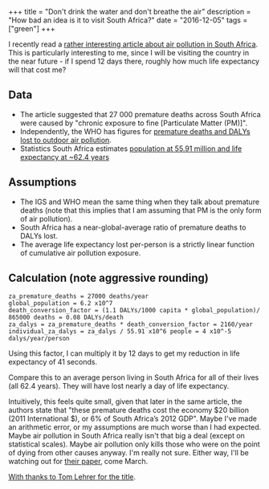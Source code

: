 +++
title = "Don't drink the water and don't breathe the air"
description = "How bad an idea is it to visit South Africa?"
date = "2016-12-05"
tags = ["green"]
+++

I recently read a [rather interesting article about air pollution in South Africa](http://www.theigc.org/blog/the-cost-of-air-pollution-in-south-africa/). This is particularly interesting to me, since I will be visiting the country in the near future - if I spend 12 days there, roughly how much life expectancy will that cost me?

## Data

* The article suggested that 27 000 premature deaths across South Africa were caused by "chronic exposure to fine [Particulate Matter (PM)]".
* Independently, the WHO has figures for [premature deaths and DALYs lost to outdoor air pollution](http://www.who.int/quantifying_ehimpacts/national/countryprofile/mapoap/en/).
* Statistics South Africa estimates [population at 55.91 million and life expectancy at ~62.4 years](http://www.statssa.gov.za/publications/P0302/P03022016.pdf)

## Assumptions

* The IGS and WHO mean the same thing when they talk about premature deaths (note that this implies that I am assuming that PM is the only form of air pollution).
* South Africa has a near-global-average ratio of premature deaths to DALYs lost.
* The average life expectancy lost per-person is a strictly linear function of cumulative air pollution exposure.

## Calculation (note aggressive rounding)

```
za_premature_deaths = 27000 deaths/year
global_population = 6.2 x10^7
death_conversion_factor = (1.1 DALYs/1000 capita * global_population)/ 865000 deaths = 0.08 DALYs/death
za_dalys = za_premature_deaths * death_conversion_factor = 2160/year
individual_za_dalys = za_dalys / 55.91 x10^6 people = 4 x10^-5 dalys/year/person
```

Using this factor, I can multiply it by 12 days to get my reduction in life expectancy of 41 seconds.

Compare this to an average person living in South Africa for all of their lives (all 62.4 years). They will have lost nearly a day of life expectancy.

Intuitively, this feels quite small, given that later in the same article, the authors state that "these premature deaths cost the economy $20 billion (2011 International $), or 6% of South Africa’s 2012 GDP". Maybe I've made an arithmetic error, or my assumptions are much worse than I had expected. Maybe air pollution in South Africa really isn't that big a deal (except on statistical scales). Maybe air pollution only kills those who were on the point of dying from other causes anyway. I'm really not sure. Either way, I'll be watching out for [their paper](http://www.theigc.org/project/health-costs-of-energy-related-air-pollution-in-south-africa/), come March.

[With thanks to Tom Lehrer for the title](https://www.youtube.com/watch?v=9mvYec6AnCU).

